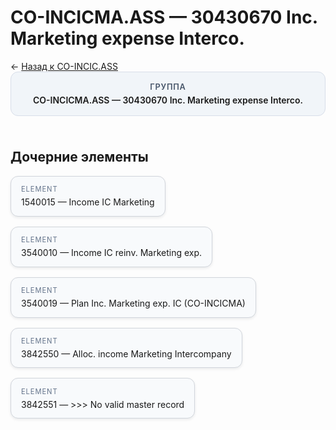 # CO-INCICMA.ASS — 30430670 Inc. Marketing expense Interco.
<p class="cc-breadcrumb">← <a href='../../level_03/CO-INCIC.ASS/'>Назад к CO-INCIC.ASS</a></p>
<style>
.cc-container { display: flex; flex-direction: column; gap: 1.5rem; }
.cc-breadcrumb { margin: 0; }
.cc-parent { padding: 1rem 1.25rem; border-radius: 12px; background: #f1f5f9; border: 1px solid #d8dee9; text-align: center; font-weight: 600; }
.cc-parent .cc-tag { font-size: 0.8rem; text-transform: uppercase; color: #475569; letter-spacing: 0.06em; }
.cc-children { display: flex; flex-wrap: wrap; gap: 1rem; }
.cc-tile { display: block; min-width: 180px; padding: 0.85rem 1rem; border-radius: 12px; border: 1px solid #d1d5db; background: #ffffff; box-shadow: 0 2px 4px rgba(15, 23, 42, 0.08); transition: transform 0.1s ease, box-shadow 0.1s ease; color: inherit; text-decoration: none; }
.cc-tile:hover { transform: translateY(-2px); box-shadow: 0 6px 12px rgba(15, 23, 42, 0.15); }
.cc-tile-leaf { background: #f8fafc; }
.cc-tag { font-size: 0.7rem; color: #64748b; text-transform: uppercase; letter-spacing: 0.08em; margin-bottom: 0.3rem; }
</style>
<div class='cc-container'>
  <div class='cc-parent'>
    <div class='cc-tag'>Группа</div>
    <div>CO-INCICMA.ASS — 30430670 Inc. Marketing expense Interco.</div>
  </div>
  <div>
    <h2>Дочерние элементы</h2>
<div class='cc-children'><div class='cc-tile cc-tile-leaf'><div class='cc-tag'>ELEMENT</div><div>1540015 — Income IC Marketing</div></div><div class='cc-tile cc-tile-leaf'><div class='cc-tag'>ELEMENT</div><div>3540010 — Income IC reinv. Marketing exp.</div></div><div class='cc-tile cc-tile-leaf'><div class='cc-tag'>ELEMENT</div><div>3540019 — Plan Inc. Marketing exp. IC (CO-INCICMA)</div></div><div class='cc-tile cc-tile-leaf'><div class='cc-tag'>ELEMENT</div><div>3842550 — Alloc. income Marketing Intercompany</div></div><div class='cc-tile cc-tile-leaf'><div class='cc-tag'>ELEMENT</div><div>3842551 — &gt;&gt;&gt; No valid master record</div></div></div>
  </div>
</div>
